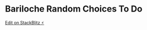 # Bariloche Random Choices To Do

[Edit on StackBlitz ⚡️](https://stackblitz.com/edit/valhalla-hostel)
